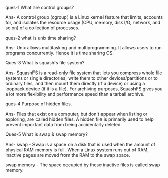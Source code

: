 ques-1 What are control groups?


Ans- A control group (cgroup) is a Linux kernel feature that limits, accounts for, and isolates the resource usage (CPU, memory, disk I/O, network, and so on) of a collection of processes.

ques-2 what is unix time sharing?

Ans- Unix allows multitasking and multiprogramming. It allows users to run programs concurrently. Hence it is time sharing OS.

Ques-3 What is squashfs file system?

Ans-  SquashFS is a read-only file system that lets you compress whole file systems or single directories, write them to other devices/partitions or to ordinary files, and then mount them directly (if a device) or using a loopback device (if it is a file). For archiving purposes, SquashFS gives you a lot more flexibility and performance speed than a tarball archive.

ques-4 Purpose of hidden files.

Ans- Files that exist on a computer, but don't appear when listing or exploring, are called hidden files. A hidden file is primarily used to help prevent important data from being accidentally deleted.

Ques-5 What is swap & swap memory?

Ans- swap - Swap is a space on a disk that is used when the amount of physical RAM memory is full. When a Linux system runs out of RAM, inactive pages are moved from the RAM to the swap space.

swap memory - The space occupied by these inactive files is called swap memory.

